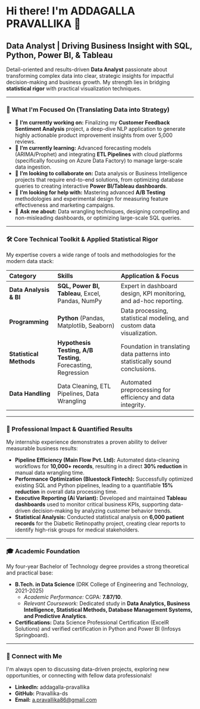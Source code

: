 
# Hi there! I'm ADDAGALLA PRAVALLIKA 👋

## **Data Analyst** | Driving Business Insight with SQL, Python, Power BI, & Tableau

Detail-oriented and results-driven **Data Analyst** passionate about transforming complex data into clear, strategic insights for impactful decision-making and business growth. My strength lies in bridging **statistical rigor** with practical visualization techniques.

---

### 🚀 What I'm Focused On (Translating Data into Strategy)

- 🔭 **I’m currently working on:** Finalizing my **Customer Feedback Sentiment Analysis** project, a deep-dive NLP application to generate highly actionable product improvement insights from over 5,000 reviews.
- 🌱 **I’m currently learning:** Advanced forecasting models (ARIMA/Prophet) and integrating **ETL Pipelines** with cloud platforms (specifically focusing on Azure Data Factory) to manage large-scale data ingestion.
- 👯 **I’m looking to collaborate on:** Data analysis or Business Intelligence projects that require end-to-end solutions, from optimizing database queries to creating interactive **Power BI/Tableau dashboards**.
- 🤔 **I’m looking for help with:** Mastering advanced **A/B Testing** methodologies and experimental design for measuring feature effectiveness and marketing campaigns.
- 💬 **Ask me about:** Data wrangling techniques, designing compelling and non-misleading dashboards, or optimizing large-scale SQL queries.

---

### 🛠️ Core Technical Toolkit & Applied Statistical Rigor

My expertise covers a wide range of tools and methodologies for the modern data stack:

| Category | Skills | Application & Focus |
| :--- | :--- | :--- |
| **Data Analysis & BI** | **SQL, Power BI, Tableau**, Excel, Pandas, NumPy | Expert in dashboard design, KPI monitoring, and ad-hoc reporting. |
| **Programming** | **Python** (Pandas, Matplotlib, Seaborn) | Data processing, statistical modeling, and custom data visualization. |
| **Statistical Methods** | **Hypothesis Testing, A/B Testing**, Forecasting, Regression | Foundation in translating data patterns into statistically sound conclusions. |
| **Data Handling** | Data Cleaning, ETL Pipelines, Data Wrangling | Automated preprocessing for efficiency and data integrity. |

---

### 💼 Professional Impact & Quantified Results

My internship experience demonstrates a proven ability to deliver measurable business results:

* **Pipeline Efficiency (Main Flow Pvt. Ltd):** Automated data-cleaning workflows for **10,000+ records**, resulting in a direct **30% reduction** in manual data wrangling time.
* **Performance Optimization (Bluestock Fintech):** Successfully optimized existing SQL and Python pipelines, leading to a quantifiable **15% reduction** in overall data processing time.
* **Executive Reporting (Ai Variant):** Developed and maintained **Tableau dashboards** used to monitor critical business KPIs, supporting data-driven decision-making by analyzing customer behavior trends.
* **Statistical Analysis:** Conducted statistical analysis on **6,000 patient records** for the Diabetic Retinopathy project, creating clear reports to identify high-risk groups for medical stakeholders.

---

### 🎓 Academic Foundation

My four-year Bachelor of Technology degree provides a strong theoretical and practical base:

* **B.Tech. in Data Science** (DRK College of Engineering and Technology, 2021-2025)
    * *Academic Performance:* CGPA: **7.87/10**.
    * *Relevant Coursework:* Dedicated study in **Data Analytics, Business Intelligence, Statistical Methods, Database Management Systems, and Predictive Analytics**.
* **Certifications:** Data Science Professional Certification (ExcelR Solutions) and verified certification in Python and Power BI (Infosys Springboard).

---

### 📧 Connect with Me

I'm always open to discussing data-driven projects, exploring new opportunities, or connecting with fellow data professionals!

* **LinkedIn:**  addagalla-pravallika
* **GitHub:**  Pravallika-ds
* **Email:** a.pravallika86@gmail.com


<!--
**Pravallika-ds/Pravallika-ds** is a ✨ _special_ ✨ repository because its `README.md` (this file) appears on your GitHub profile.

Here are some ideas to get you started:

- 🔭 I’m currently working on ...
- 🌱 I’m currently learning ...
- 👯 I’m looking to collaborate on ...
- 🤔 I’m looking for help with ...
- 💬 Ask me about ...
- 📫 How to reach me: ...
- 😄 Pronouns: ...
- ⚡ Fun fact: ...
-->
